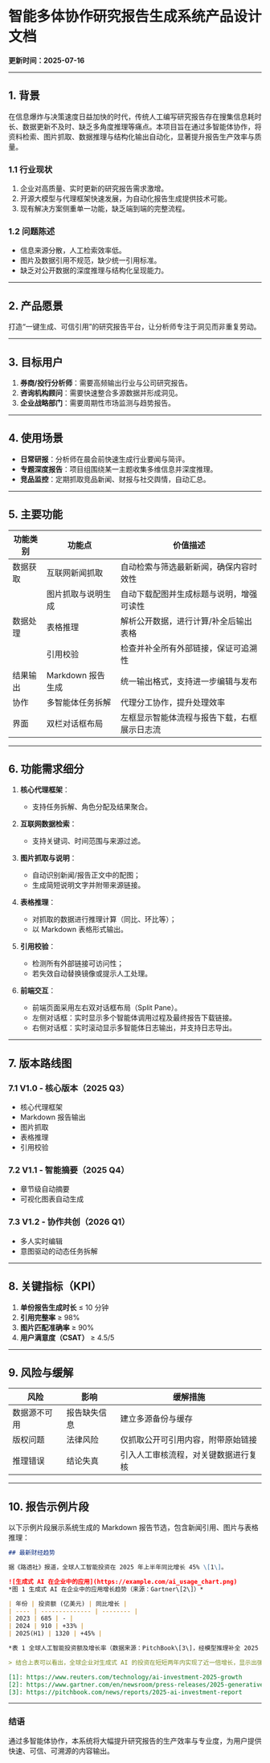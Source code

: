 # 智能多体协作研究报告生成系统产品设计文档

**更新时间：2025-07-16**

---

## 1. 背景

在信息爆炸与决策速度日益加快的时代，传统人工编写研究报告存在搜集信息耗时长、数据更新不及时、缺乏多角度推理等痛点。本项目旨在通过多智能体协作，将资料检索、图片抓取、数据推理与结构化输出自动化，显著提升报告生产效率与质量。

### 1.1 行业现状
1. 企业对高质量、实时更新的研究报告需求激增。
2. 开源大模型与代理框架快速发展，为自动化报告生成提供技术可能。
3. 现有解决方案侧重单一功能，缺乏端到端的完整流程。

### 1.2 问题陈述
- 信息来源分散，人工检索效率低。
- 图片及数据引用不规范，缺少统一引用标准。
- 缺乏对公开数据的深度推理与结构化呈现能力。

---

## 2. 产品愿景
打造“一键生成、可信引用”的研究报告平台，让分析师专注于洞见而非重复劳动。

---

## 3. 目标用户
1. **券商/投行分析师**：需要高频输出行业与公司研究报告。
2. **咨询机构顾问**：需要快速整合多源数据并形成洞见。
3. **企业战略部门**：需要周期性市场监测与趋势报告。

---

## 4. 使用场景
- **日常研报**：分析师在晨会前快速生成行业要闻与简评。
- **专题深度报告**：项目组围绕某一主题收集多维信息并深度推理。
- **竞品监控**：定期抓取竞品新闻、财报与社交舆情，自动汇总。

---

## 5. 主要功能
| 功能类别 | 功能点 | 价值描述 |
| --- | --- | --- |
| 数据获取 | 互联网新闻抓取 | 自动检索与筛选最新新闻，确保内容时效性 |
|  | 图片抓取与说明生成 | 自动下载配图并生成标题与说明，增强可读性 |
| 数据处理 | 表格推理 | 解析公开数据，进行计算/补全后输出表格 |
|  | 引用校验 | 检查并补全所有外部链接，保证可追溯性 |
| 结果输出 | Markdown 报告生成 | 统一输出格式，支持进一步编辑与发布 |
| 协作 | 多智能体任务拆解 | 代理分工协作，提升处理效率 |
| 界面 | 双栏对话框布局 | 左框显示智能体流程与报告下载，右框展示日志流 |

---

## 6. 功能需求细分
1. **核心代理框架**：
   - 支持任务拆解、角色分配及结果聚合。
2. **互联网数据检索**：
   - 支持关键词、时间范围与来源过滤。
3. **图片抓取与说明**：
   - 自动识别新闻/报告正文中的配图；
   - 生成简短说明文字并附带来源链接。
4. **表格推理**：
   - 对抓取的数据进行推理计算（同比、环比等）；
   - 以 Markdown 表格形式输出。
5. **引用校验**：
   - 检测所有外部链接可访问性；
   - 若失效自动替换镜像或提示人工处理。

6. **前端交互**：
   - 前端页面采用左右双对话框布局（Split Pane）。
   - 左侧对话框：实时显示多个智能体调用过程及最终报告下载链接。
   - 右侧对话框：实时滚动显示多智能体日志输出，并支持日志导出。

---

## 7. 版本路线图

### 7.1 V1.0 ‑ 核心版本（2025 Q3）
- 核心代理框架
- Markdown 报告输出
- 图片抓取
- 表格推理
- 引用校验

### 7.2 V1.1 ‑ 智能摘要（2025 Q4）
- 章节级自动摘要
- 可视化图表自动生成

### 7.3 V1.2 ‑ 协作共创（2026 Q1）
- 多人实时编辑
- 意图驱动的动态任务拆解

---

## 8. 关键指标（KPI）
1. **单份报告生成时长** ≤ 10 分钟
2. **引用完整率** ≥ 98%
3. **图片匹配准确率** ≥ 90%
4. **用户满意度（CSAT）** ≥ 4.5/5

---

## 9. 风险与缓解
| 风险 | 影响 | 缓解措施 |
| --- | --- | --- |
| 数据源不可用 | 报告缺失信息 | 建立多源备份与缓存 |
| 版权问题 | 法律风险 | 仅抓取公开可引用内容，附带原始链接 |
| 推理错误 | 结论失真 | 引入人工审核流程，对关键数据进行复核 |

---

## 10. 报告示例片段

以下示例片段展示系统生成的 Markdown 报告节选，包含新闻引用、图片与表格推理：

```markdown
## 最新财经趋势

据《路透社》报道，全球人工智能投资在 2025 年上半年同比增长 45% \[1\]。

![生成式 AI 在企业中的应用](https://example.com/ai_usage_chart.png)
*图 1 生成式 AI 在企业中的应用增长趋势（来源：Gartner\[2\]）*

| 年份 | 投资额 (亿美元) | 同比增长 |
| ---- | -------------- | -------- |
| 2023 | 685 | - |
| 2024 | 910 | +33% |
| 2025(H1) | 1320 | +45% |

*表 1 全球人工智能投资额及增长率（数据来源：PitchBook\[3\]，经模型推理补全 2025 H1 数据）*

> 结合上表可以看出，全球企业对生成式 AI 的投资在短短两年内实现了近一倍增长，显示出强劲的市场需求与商业化前景。

[1]: https://www.reuters.com/technology/ai-investment-2025-growth
[2]: https://www.gartner.com/en/newsroom/press-releases/2025-generative-ai-trends
[3]: https://pitchbook.com/news/reports/2025-ai-investment-report
```

---

### 结语
通过多智能体协作，本系统将大幅提升研究报告的生产效率与专业度，为用户提供快速、可信、可溯源的内容输出。
